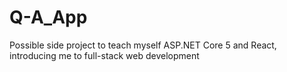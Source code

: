 # Q-A_App
Possible side project to teach myself ASP.NET Core 5 and React, introducing me to full-stack web development
